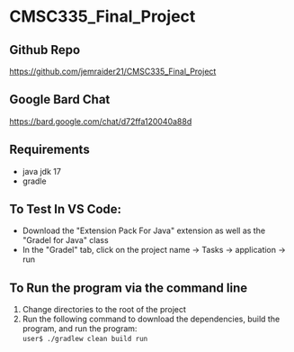 # CMSC335_Final_Project

## Github Repo
https://github.com/jemraider21/CMSC335_Final_Project

## Google Bard Chat
https://bard.google.com/chat/d72ffa120040a88d

## Requirements
- java jdk 17
- gradle

## To Test In VS Code:
- Download the "Extension Pack For Java" extension as well as the "Gradel for Java" class
- In the "Gradel" tab, click on the project name &rarr; Tasks &rarr; application &rarr; run

## To Run the program via the command line
1. Change directories to the root of the project
2. Run the following command to download the dependencies, build the program, and run the program:\
```user$ ./gradlew clean build run```